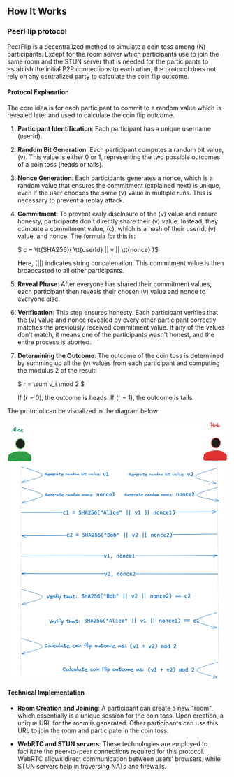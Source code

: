 
## How It Works

### PeerFlip protocol

PeerFlip is a decentralized method to simulate a coin toss among \(N\) participants. Except for the room server which participants use to join the same room and the STUN server that is needed for the participants to establish the initial P2P connections to each other, the protocol does not rely on any centralized party to calculate the coin flip outcome. 
#### Protocol Explanation

The core idea is for each participant to commit to a random value which is revealed later and used to calculate the coin flip outcome.


1. **Participant Identification**: 
   Each participant has a unique username (userId).

2. **Random Bit Generation**:
   Each participant computes a random bit value, \(v\). This value is either 0 or 1, representing the two possible outcomes of a coin toss (heads or tails).

3. **Nonce Generation**:
   Each participants generates a nonce, which is a random value that ensures the commitment (explained next) is unique, even if the user chooses the same \(v\) value in multiple runs. 
   This is necessary to prevent a replay attack.
   

4. **Commitment**:
   To prevent early disclosure of the \(v\) value and ensure honesty, participants don't directly share their \(v\) value. Instead, they compute a commitment value, \(c\), which is a hash of their userId, \(v\) value, and nonce. The formula for this is:

   $ c =  \tt{SHA256}( 	\tt{userId} || v || 	\tt{nonce} )$

   Here, \(||\) indicates string concatenation. This commitment value is then broadcasted to all other participants.

5. **Reveal Phase**:
   After everyone has shared their commitment values, each participant then reveals their chosen \(v\) value and nonce to everyone else.

6. **Verification**:
   This step ensures honesty. Each participant verifies that the \(v\) value and nonce revealed by every other participant correctly matches the previously received commitment value. If any of the values don't match, it means one of the participants wasn't honest, and the entire process is aborted.

7. **Determining the Outcome**:
   The outcome of the coin toss is determined by summing up all the \(v\) values from each participant and computing the modulus 2 of the result:

   $ r = \sum v_i \mod 2  $

   If \(r = 0\), the outcome is heads. If \(r = 1\), the outcome is tails.



The protocol can be visualized in the diagram below:


<img src="https://raw.githubusercontent.com/antonis19/peer-flip/main/docs/diagrams/sequence-diagram.png" alt="Sequence Diagram" width="600" />

#### Technical Implementation

- **Room Creation and Joining**:
  A participant can create a new "room", which essentially is a unique session for the coin toss. Upon creation, a unique URL for the room is generated. Other participants can use this URL to join the room and participate in the coin toss.

- **WebRTC and STUN servers**: 
  These technologies are employed to facilitate the peer-to-peer connections required for this protocol. WebRTC allows direct communication between users' browsers, while STUN servers help in traversing NATs and firewalls.

